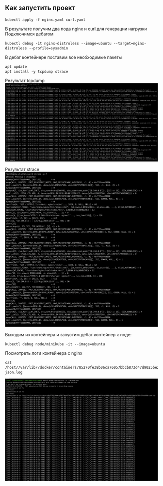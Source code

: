 ## Как запустить проект
```
kubectl apply -f nginx.yaml curl.yaml
```
В результате получим два пода
nginx и curl для генерации нагрузки
Подключимся дебагом
```
kubectl debug -it nginx-distroless --image=ubuntu --target=nginx-distroless --profile=sysadmin
```
В дебаг контейнере поставим все необходимые пакеты 
```
apt update
apt install -y tcpdump strace
```
Результат tcpdump
![tcpdump](img/tcpdump.png)

Результат strace
![strace](img/strace.png)

Выходим из контейнера и запустим дебаг контейнер к ноде:
```
kubectl debug node/minikube -it --image=ubuntu
```
Посмотреть логи контейнера с nginx
```
cat /host//var/lib//docker/containers/85270fe38b06ca76057bbcb873d47d9025be2e9183956b2df353c43fbcb65e0/85270fe38b06ca76057bbcb873d47d9025be2e9183956b2df353c43fbcb65e0-json.log
```
![logs](img/logs.png)
